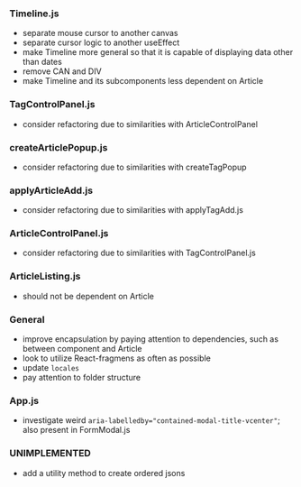 ### Timeline.js
- separate mouse cursor to another canvas
- separate cursor logic to another useEffect
- make Timeline more general so that it is capable of displaying data other than dates
- remove CAN and DIV
- make Timeline and its subcomponents less dependent on Article

### TagControlPanel.js
- consider refactoring due to similarities with ArticleControlPanel

### createArticlePopup.js
- consider refactoring due to similarities with createTagPopup

### applyArticleAdd.js
- consider refactoring due to similarities with applyTagAdd.js

### ArticleControlPanel.js
- consider refactoring due to similarities with TagControlPanel.js

### ArticleListing.js
- should not be dependent on Article

### General
- improve encapsulation by paying attention to dependencies, such as between component and Article
- look to utilize React-fragmens as often as possible
- update `locales`
- pay attention to folder structure

### App.js
- investigate weird `aria-labelledby="contained-modal-title-vcenter"`; also present in FormModal.js

### UNIMPLEMENTED
- add a utility method to create ordered jsons
